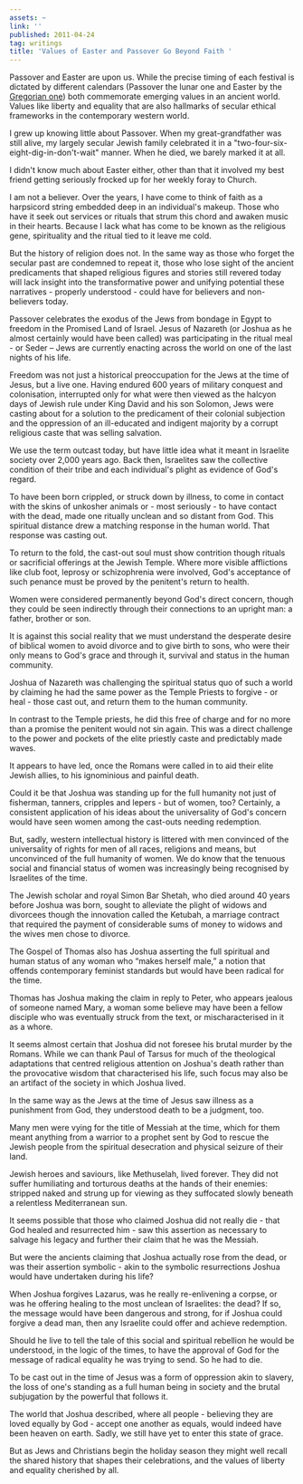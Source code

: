 ```yaml
---
assets: ~
link: ''
published: 2011-04-24
tag: writings
title: 'Values of Easter and Passover Go Beyond Faith '
---
```

Passover and Easter are upon us. While the precise timing of each festival is dictated by different calendars (Passover the lunar one and Easter by the[ Gregorian one](http://en.wikipedia.org/wiki/Gregorian_calendar)) both commemorate emerging values in an ancient world. Values like liberty and equality that are also hallmarks of secular ethical frameworks in the contemporary western world.

I grew up knowing little about Passover. When my great-grandfather was still alive, my largely secular Jewish family celebrated it in a "two-four-six-eight-dig-in-don't-wait" manner. When he died, we barely marked it at all.

I didn't know much about Easter either, other than that it involved my best friend getting seriously frocked up for her weekly foray to Church.

I am not a believer. Over the years, I have come to think of faith as a harpsicord string embedded deep in an individual's makeup. Those who have it seek out services or rituals that strum this chord and awaken music in their hearts. Because I lack what has come to be known as the religious gene, spirituality and the ritual tied to it leave me cold.

But the history of religion does not. In the same way as those who forget the secular past are condemned to repeat it, those who lose sight of the ancient predicaments that shaped religious figures and stories still revered today will lack insight into the transformative power and unifying potential these narratives - properly understood - could have for believers and non-believers today.

Passover celebrates the exodus of the Jews from bondage in Egypt to freedom in the Promised Land of Israel. Jesus of Nazareth (or Joshua as he almost certainly would have been called) was participating in the ritual meal - or Seder – Jews are currently enacting across the world on one of the last nights of his life.

Freedom was not just a historical preoccupation for the Jews at the time of Jesus, but a live one. Having endured 600 years of military conquest and colonisation, interrupted only for what were then viewed as the halcyon days of Jewish rule under King David and his son Solomon, Jews were casting about for a solution to the predicament of their colonial subjection and the oppression of an ill-educated and indigent majority by a corrupt religious caste that was selling salvation.

We use the term outcast today, but have little idea what it meant in Israelite society over 2,000 years ago. Back then, Israelites saw the collective condition of their tribe and each individual's plight as evidence of God's regard.

To have been born crippled, or struck down by illness, to come in contact with the skins of unkosher animals or - most seriously - to have contact with the dead, made one ritually unclean and so distant from God. This spiritual distance drew a matching response in the human world. That response was casting out.

To return to the fold, the cast-out soul must show contrition though rituals or sacrificial offerings at the Jewish Temple. Where more visible afflictions like club foot, leprosy or schizophrenia were involved, God's acceptance of such penance must be proved by the penitent's return to health.

Women were considered permanently beyond God's direct concern, though they could be seen indirectly through their connections to an upright man: a father, brother or son.

It is against this social reality that we must understand the desperate desire of biblical women to avoid divorce and to give birth to sons, who were their only means to God's grace and through it, survival and status in the human community.

Joshua of Nazareth was challenging the spiritual status quo of such a world by claiming he had the same power as the Temple Priests to forgive - or heal - those cast out, and return them to the human community.

In contrast to the Temple priests, he did this free of charge and for no more than a promise the penitent would not sin again. This was a direct challenge to the power and pockets of the elite priestly caste and predictably made waves.

It appears to have led, once the Romans were called in to aid their elite Jewish allies, to his ignominious and painful death.

Could it be that Joshua was standing up for the full humanity not just of fisherman, tanners, cripples and lepers - but of women, too? Certainly, a consistent application of his ideas about the universality of God's concern would have seen women among the cast-outs needing redemption.

But, sadly, western intellectual history is littered with men convinced of the universality of rights for men of all races, religions and means, but unconvinced of the full humanity of women. We do know that the tenuous social and financial status of women was increasingly being recognised by Israelites of the time.

The Jewish scholar and royal Simon Bar Shetah, who died around 40 years before Joshua was born, sought to alleviate the plight of widows and divorcees though the innovation called the Ketubah, a marriage contract that required the payment of considerable sums of money to widows and the wives men chose to divorce.

The Gospel of Thomas also has Joshua asserting the full spiritual and human status of any woman who “makes herself male,” a notion that offends contemporary feminist standards but would have been radical for the time.

Thomas has Joshua making the claim in reply to Peter, who appears jealous of someone named Mary, a woman some believe may have been a fellow disciple who was eventually struck from the text, or mischaracterised in it as a whore.

It seems almost certain that Joshua did not foresee his brutal murder by the Romans. While we can thank Paul of Tarsus for much of the theological adaptations that centred religious attention on Joshua's death rather than the provocative wisdom that characterised his life, such focus may also be an artifact of the society in which Joshua lived.

In the same way as the Jews at the time of Jesus saw illness as a punishment from God, they understood death to be a judgment, too.

Many men were vying for the title of Messiah at the time, which for them meant anything from a warrior to a prophet sent by God to rescue the Jewish people from the spiritual desecration and physical seizure of their land.

Jewish heroes and saviours, like Methuselah, lived forever. They did not suffer humiliating and torturous deaths at the hands of their enemies: stripped naked and strung up for viewing as they suffocated slowly beneath a relentless Mediterranean sun.

It seems possible that those who claimed Joshua did not really die - that God healed and resurrected him - saw this assertion as necessary to salvage his legacy and further their claim that he was the Messiah.

But were the ancients claiming that Joshua actually rose from the dead, or was their assertion symbolic - akin to the symbolic resurrections Joshua would have undertaken during his life?

When Joshua forgives Lazarus, was he really re-enlivening a corpse, or was he offering healing to the most unclean of Israelites: the dead? If so, the message would have been dangerous and strong, for if Joshua could forgive a dead man, then any Israelite could offer and achieve redemption.

Should he live to tell the tale of this social and spiritual rebellion he would be understood, in the logic of the times, to have the approval of God for the message of radical equality he was trying to send. So he had to die.

To be cast out in the time of Jesus was a form of oppression akin to slavery, the loss of one's standing as a full human being in society and the brutal subjugation by the powerful that follows it.

The world that Joshua described, where all people - believing they are loved equally by God - accept one another as equals, would indeed have been heaven on earth. Sadly, we still have yet to enter this state of grace.

But as Jews and Christians begin the holiday season they might well recall the shared history that shapes their celebrations, and the values of liberty and equality cherished by all.

